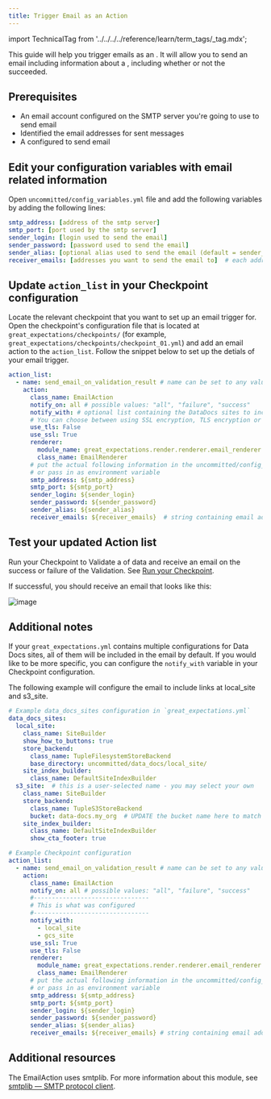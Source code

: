 ```yaml
---
title: Trigger Email as an Action
---
```


import TechnicalTag from '../../../../reference/learn/term_tags/_tag.mdx';

This guide will help you trigger emails as an <TechnicalTag tag="action" text="Action" /> . It will allow you to send an email including information about a <TechnicalTag tag="validation_result" text="Validation Result" />, including whether or not the <TechnicalTag tag="validation" text="Validation" /> succeeded.

## Prerequisites 

* An email account configured on the SMTP server you're going to use to send email
* Identified the email addresses for sent messages
* A <TechnicalTag tag="checkpoint" text="Checkpoint" /> configured to send email

## Edit your configuration variables with email related information

Open `uncommitted/config_variables.yml` file and add the following variables by adding the following lines:

```yaml title="YAML"
smtp_address: [address of the smtp server]
smtp_port: [port used by the smtp server]
sender_login: [login used to send the email]
sender_password: [password used to send the email]
sender_alias: [optional alias used to send the email (default = sender_login)]
receiver_emails: [addresses you want to send the email to]  # each address must be separated by commas
```

## Update `action_list` in your Checkpoint configuration

Locate the relevant checkpoint that you want to set up an email trigger for. Open the checkpoint's configuration file that is located at `great_expectations/checkpoints/` (for example, `great_expectations/checkpoints/checkpoint_01.yml`) and add an email action to the `action_list`. Follow the snippet below to set up the detials of your email trigger.

```yaml title="YAML"
action_list:
  - name: send_email_on_validation_result # name can be set to any value
    action:
      class_name: EmailAction
      notify_on: all # possible values: "all", "failure", "success"
      notify_with: # optional list containing the DataDocs sites to include in the notification. Defaults to including links to all configured sites.
      # You can choose between using SSL encryption, TLS encryption or none of them (not advised)
      use_tls: False
      use_ssl: True
      renderer:
        module_name: great_expectations.render.renderer.email_renderer
        class_name: EmailRenderer
      # put the actual following information in the uncommitted/config_variables.yml file
      # or pass in as environment variable
      smtp_address: ${smtp_address}
      smtp_port: ${smtp_port}
      sender_login: ${sender_login}
      sender_password: ${sender_password}
      sender_alias: ${sender_alias}
      receiver_emails: ${receiver_emails}  # string containing email addresses separated by commas
```

## Test your updated Action list

Run your Checkpoint to Validate a <TechnicalTag tag="batch" text="Batch" /> of data and receive an email on the success or failure of the Validation. See
[Run your Checkpoint](../checkpoints/how_to_create_a_new_checkpoint.md).

If successful, you should receive an email that looks like this:

![image](/docs/oss/images/email_example.png)

## Additional notes

If your `great_expectations.yml` contains multiple configurations for Data Docs sites, all of them will be included in the email by default. If you would like to be more specific, you can configure the `notify_with` variable in your Checkpoint configuration.

The following example will configure the email to include links <TechnicalTag tag="data_docs" text="Data Docs" /> at local_site and s3_site.

```yaml title="YAML"
# Example data_docs_sites configuration in `great_expectations.yml`
data_docs_sites:
  local_site:
    class_name: SiteBuilder
    show_how_to_buttons: true
    store_backend:
      class_name: TupleFilesystemStoreBackend
      base_directory: uncommitted/data_docs/local_site/
    site_index_builder:
      class_name: DefaultSiteIndexBuilder
  s3_site:  # this is a user-selected name - you may select your own
    class_name: SiteBuilder
    store_backend:
      class_name: TupleS3StoreBackend
      bucket: data-docs.my_org  # UPDATE the bucket name here to match the bucket you configured above.
    site_index_builder:
      class_name: DefaultSiteIndexBuilder
      show_cta_footer: true
```

```yaml title="YAML"
# Example Checkpoint configuration
action_list:
  - name: send_email_on_validation_result # name can be set to any value
    action:
      class_name: EmailAction
      notify_on: all # possible values: "all", "failure", "success"
      #--------------------------------
      # This is what was configured
      #--------------------------------
      notify_with:
        - local_site
        - gcs_site
      use_ssl: True
      use_tls: False
      renderer:
        module_name: great_expectations.render.renderer.email_renderer
        class_name: EmailRenderer
      # put the actual following information in the uncommitted/config_variables.yml file
      # or pass in as environment variable
      smtp_address: ${smtp_address}
      smtp_port: ${smtp_port}
      sender_login: ${sender_login}
      sender_password: ${sender_password}
      sender_alias: ${sender_alias}
      receiver_emails: ${receiver_emails} # string containing email addresses separated by commas
```

## Additional resources

The EmailAction uses smtplib. For more information about this module, see [smtplib — SMTP protocol client](https://docs.python.org/3/library/smtplib.html).
